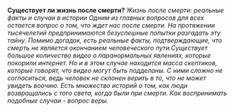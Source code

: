 **Существует ли жизнь после смерти?**
*Жизнь после смерти: реальные факты и случаи в истории Одним из главных вопросов для всех остается вопрос о том, что ждет нас после смерти. На протяжении тысячелетий предпринимаются безуспешные попытки разгадать эту тайну. Помимо догадок, есть реальные факты, подтверждающие, что смерть не является окончанием человеческого пути.Существует большое количество видео о паранормальных явлениях, которые покорили интернет. Но и в этом случае находится масса скептиков, которые говорят, что видео могут быть подделаны. С ними сложно не согласиться, ведь человек не склонен верить в то, что не может увидеть воочию. Есть множество историй о том, как люди возвращались с того света, когда были при смерти. Как воспринимать подобные случаи - вопрос веры.*

